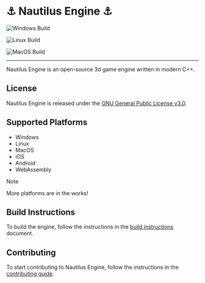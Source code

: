 # ⚓ Nautilus Engine ⚓

![Windows Build](https://github.com/Rohan-Bharatia/Nautilus/actions/workflows/windows-build.yml)

![Linux Build](https://github.com/Rohan-Bharatia/Nautilus/actions/workflows/linux-build.yml)

![MacOS Build](https://github.com/Rohan-Bharatia/Nautilus/actions/workflows/macos-build.yml)

---

Nautilus Engine is an open-source 3d game engine written in modern C++.

## License

Nautilus Engine is released under the [GNU General Public License v3.0](https://www.gnu.org/licenses/gpl-3.0).

## Supported Platforms

- Windows
- Linux
- MacOS
- iOS
- Android
- WebAssembly

> [!NOTE]
> More platforms are in the works!

## Build Instructions

To build the engine, follow the instructions in the [build instructions](https://github.com/Rohan-Bharatia/Nautilus/blob/main/docs/Build.md) document.

## Contributing

To start contributing to Nautilus Engine, follow the instructions in the [contributing guide](https://github.com/Rohan-Bharatia/Nautilus/blob/main/.github/CONTRIBUTING.md).
